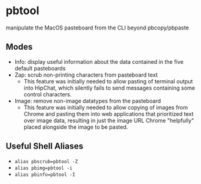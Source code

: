 # pbtool
manipulate the MacOS pasteboard from the CLI beyond pbcopy/pbpaste

## Modes
* Info: display useful information about the data contained in the five default pasteboards
* Zap: scrub non-printing characters from pasteboard text
  * This feature was initially needed to allow pasting of terminal output into HipChat, which silently fails to send messages containing some control characters.
* Image: remove non-image datatypes from the pasteboard
  * This feature was initially needed to allow copying of images from Chrome and pasting them into web applications that prioritized text over image data, resulting in just the image URL Chrome "helpfully" placed alongside the image to be pasted.

## Useful Shell Aliases
* `alias pbscrub=pbtool -Z`
* `alias pbimg=pbtool -i`
* `alias pbinfo=pbtool -I`